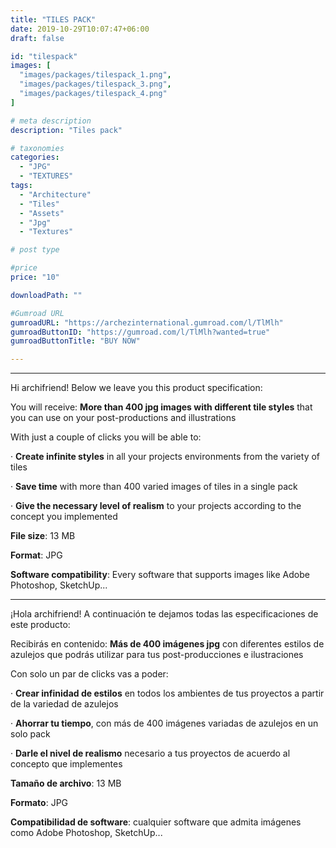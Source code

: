 ```yaml
---
title: "TILES PACK"
date: 2019-10-29T10:07:47+06:00
draft: false

id: "tilespack"
images: [
  "images/packages/tilespack_1.png",
  "images/packages/tilespack_3.png",
  "images/packages/tilespack_4.png"
]

# meta description
description: "Tiles pack"

# taxonomies
categories:
  - "JPG"
  - "TEXTURES"
tags:
  - "Architecture"
  - "Tiles"
  - "Assets"
  - "Jpg"
  - "Textures"

# post type

#price
price: "10"

downloadPath: ""

#Gumroad URL
gumroadURL: "https://archezinternational.gumroad.com/l/TlMlh"
gumroadButtonID: "https://gumroad.com/l/TlMlh?wanted=true"
gumroadButtonTitle: "BUY NOW"

---
```


___

Hi archifriend! Below we leave you this product specification:

You will receive: **More than 400 jpg images with different tile styles** that you can use on your post-productions and illustrations

With just a couple of clicks you will be able to:

· **Create infinite styles** in all your projects environments from the variety of tiles

· **Save time** with more than 400 varied images of tiles in a single pack

· **Give the necessary level of realism** to your projects according to the concept you implemented

**File size**: 13 MB

**Format**: JPG

**Software compatibility**: Every software that supports images like Adobe Photoshop, SketchUp...

_____

¡Hola archifriend! A continuación te dejamos todas las especificaciones de este producto:

Recibirás en contenido: **Más de 400 imágenes jpg** con diferentes estilos de azulejos que podrás utilizar para tus post-producciones e ilustraciones

Con solo un par de clicks vas a poder:

· **Crear infinidad de estilos** en todos los ambientes de tus proyectos a partir de la variedad de azulejos

· **Ahorrar tu tiempo**, con más de 400 imágenes variadas de azulejos en un solo pack

· **Darle el nivel de realismo** necesario a tus proyectos de acuerdo al concepto que implementes

**Tamaño de archivo**: 13 MB

**Formato**: JPG

**Compatibilidad de software**: cualquier software que admita imágenes como Adobe Photoshop, SketchUp...